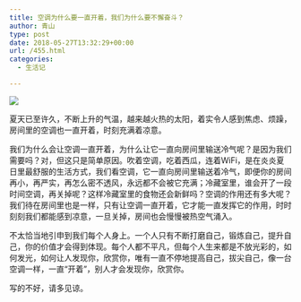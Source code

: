 ```yaml
---
title: 空调为什么要一直开着，我们为什么要不懈奋斗？
author: 青山
type: post
date: 2018-05-27T13:32:29+00:00
url: /455.html
categories:
  - 生活记

---
```

![](https://yinji-1253682336.cos.ap-guangzhou.myqcloud.com/2018/05/timg.jpg)

夏天已至许久，不断上升的气温，越来越火热的太阳，着实令人感到焦虑、烦躁，房间里的空调也一直开着，时刻充满着凉意。

我们为什么会让空调一直开着，为什么让它一直向房间里输送冷气呢？是因为我们需要吗？对，但这只是简单原因。吹着空调，吃着西瓜，连着WiFi，是在炎炎夏日里最舒服的生活方式，我们看空调，它一直向房间里输送着冷气，即便你的房间再小，再严实，再怎么密不透风，永远都不会被它充满；冷藏室里，谁会开了一段时间空调，再关掉呢？这样冷藏室里的食物还会新鲜吗？空调的作用还有多大呢？我们待在房间里也是一样，只有让空调一直开着，它才能一直发挥它的作用，时时刻刻我们都能感到凉意，一旦关掉，房间也会慢慢被热空气涌入。

不太恰当地引申到我们每个人身上。一个人只有不断打磨自己，锻炼自己，提升自己，你的价值才会得到体现。每个人都不平凡，但每个人生来都是不放光彩的，如何发光，如何让人发现你，欣赏你，唯有一直不停地提高自己，拔尖自己，像一台空调一样，一直“开着”，别人才会发现你，欣赏你。

写的不好，请多见谅。